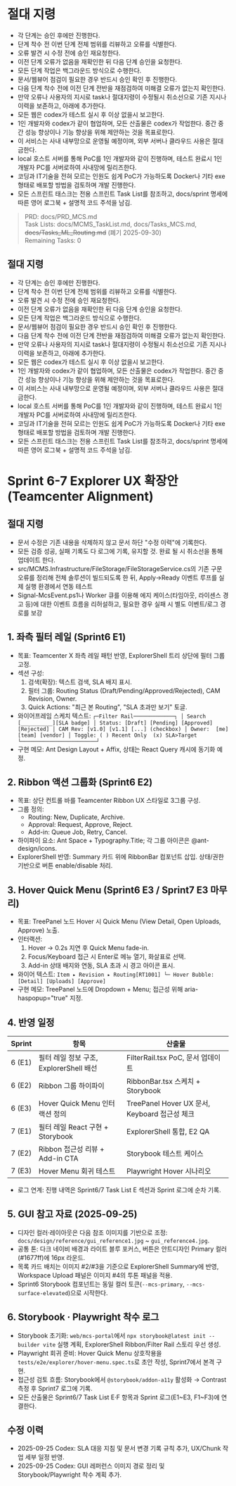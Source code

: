 # 절대 지령
- 각 단계는 승인 후에만 진행한다.
- 단계 착수 전 이번 단계 전체 범위를 리뷰하고 오류를 식별한다.
- 오류 발견 시 수정 전에 승인 재요청한다.
- 이전 단계 오류가 없음을 재확인한 뒤 다음 단계 승인을 요청한다.
- 모든 단계 작업은 백그라운드 방식으로 수행한다.
- 문서/웹뷰어 점검이 필요한 경우 반드시 승인 확인 후 진행한다.
- 다음 단계 착수 전에 이전 단계 전반을 재점검하여 미해결 오류가 없는지 확인한다.
- 만약 오류나 사용자의 지시로 task나 절대지령이 수정될시 취소선으로 기존 지시나 이력을 보존하고, 아래에 추가한다.
- 모든 웹은 codex가 테스트 실시 후 이상 없을시 보고한다.
- 1인 개발자와 codex가 같이 협업하며, 모든 산출물은 codex가 작업한다. 중간 중간 성능 향상이나 기능 향상을 위해 제안하는 것을 목표로한다.
- 이 서비스는 사내 내부망으로 운영될 예정이며, 외부 서버나 클라우드 사용은 절대 금한다.
- local 호스트 서버를 통해 PoC를 1인 개발자와 같이 진행하며, 테스트 완료시 1인 개발자 PC를 서버로하여 사내망에 릴리즈한다.
- 코딩과 IT기술을 전혀 모르는 인원도 쉽게 PoC가 가능하도록 Docker나 기타 exe 형태로 배포할 방법을 검토하며 개발 진행한다.
- 모든 스프린트 태스크는 전용 스프린트 Task List를 참조하고, docs/sprint 명세에 따른 영어 로그북 + 설명적 코드 주석을 남김.

> PRD: docs/PRD_MCS.md  
> Task Lists: docs/MCMS_TaskList.md, docs/Tasks_MCS.md, ~~docs/Tasks_ML_Routing.md~~ (폐기 2025-09-30)  
> Remaining Tasks: 0

## 절대 지령
- 각 단계는 승인 후에만 진행한다.
- 단계 착수 전 이번 단계 전체 범위를 리뷰하고 오류를 식별한다.
- 오류 발견 시 수정 전에 승인 재요청한다.
- 이전 단계 오류가 없음을 재확인한 뒤 다음 단계 승인을 요청한다.
- 모든 단계 작업은 백그라운드 방식으로 수행한다.
- 문서/웹뷰어 점검이 필요한 경우 반드시 승인 확인 후 진행한다.
- 다음 단계 착수 전에 이전 단계 전반을 재점검하여 미해결 오류가 없는지 확인한다.
- 만약 오류나 사용자의 지시로 task나 절대지령이 수정될시 취소선으로 기존 지시나 이력을 보존하고, 아래에 추가한다.
- 모든 웹은 codex가 테스트 실시 후 이상 없을시 보고한다.
- 1인 개발자와 codex가 같이 협업하며, 모든 산출물은 codex가 작업한다. 중간 중간 성능 향상이나 기능 향상을 위해 제안하는 것을 목표로한다.
- 이 서비스는 사내 내부망으로 운영될 예정이며, 외부 서버나 클라우드 사용은 절대 금한다.
- local 호스트 서버를 통해 PoC를 1인 개발자와 같이 진행하며, 테스트 완료시 1인 개발자 PC를 서버로하여 사내망에 릴리즈한다.
- 코딩과 IT기술을 전혀 모르는 인원도 쉽게 PoC가 가능하도록 Docker나 기타 exe 형태로 배포할 방법을 검토하며 개발 진행한다.
- 모든 스프린트 태스크는 전용 스프린트 Task List를 참조하고, docs/sprint 명세에 따른 영어 로그북 + 설명적 코드 주석을 남김.
# Sprint 6-7 Explorer UX 확장안 (Teamcenter Alignment)
## 절대 지령
- 문서 수정은 기존 내용을 삭제하지 않고 문서 하단 "수정 이력"에 기록한다.
- 모든 검증 성공, 실패 기록도 다 로그에 기록, 유지할 것. 완료 될 시 취소선을 통해 업데이트 한다.
- src/MCMS.Infrastructure/FileStorage/FileStorageService.cs의 기존 구문 오류를 정리해 전체 솔루션이 빌드되도록 한 뒤, Apply→Ready 이벤트 루프를 실제 실행 환경에서 연동 테스트
- Signal-McsEvent.ps1나 Worker 큐를 이용해 에지 케이스(타임아웃, 라이센스 경고 등)에 대한 이벤트 흐름을 리허설하고, 필요한 경우 실패 시 별도 이벤트/로그 경로를 보강


## 1. 좌측 필터 레일 (Sprint6 E1)
- 목표: Teamcenter X 좌측 레일 패턴 반영, ExplorerShell 트리 상단에 필터 그룹 고정.
- 섹션 구성:
  1. 검색(확장): 텍스트 검색, SLA 배지 표시.
  2. 필터 그룹: Routing Status (Draft/Pending/Approved/Rejected), CAM Revision, Owner.
  3. Quick Actions: "최근 본 Routing", "SLA 초과만 보기" 토글.
- 와이어프레임 스케치 텍스트:
`
┌─Filter Rail─────────────┐
│ Search [__________][SLA badge]
│ Status: [Draft] [Pending] [Approved] [Rejected]
│ CAM Rev: [v1.0] [v1.1] [...] (checkbox)
│ Owner:  [me] [team] [vendor]
│ Toggle: ( ) Recent Only  (x) SLA>Target
└────────────────────────┘
`
- 구현 메모: Ant Design Layout + Affix, 상태는 React Query 캐시에 동기화 예정.

## 2. Ribbon 액션 그룹화 (Sprint6 E2)
- 목표: 상단 컨트롤 바를 Teamcenter Ribbon UX 스타일로 3그룹 구성.
- 그룹 정의:
  - Routing: New, Duplicate, Archive.
  - Approval: Request, Approve, Reject.
  - Add-in: Queue Job, Retry, Cancel.
- 하이파이 요소: Ant Space + Typography.Title; 각 그룹 아이콘은 @ant-design/icons.
- ExplorerShell 반영: Summary 카드 위에 RibbonBar 컴포넌트 삽입. 상태/권한 기반으로 버튼 enable/disable 처리.

## 3. Hover Quick Menu (Sprint6 E3 / Sprint7 E3 마무리)
- 목표: TreePanel 노드 Hover 시 Quick Menu (View Detail, Open Uploads, Approve) 노출.
- 인터랙션:
  1. Hover → 0.2s 지연 후 Quick Menu fade-in.
  2. Focus/Keyboard 접근 시 Enter로 메뉴 열기, 화살표로 선택.
  3. Add-in 상태 배지와 연동, SLA 초과 시 경고 아이콘 표시.
- 와이어 텍스트:
`
Item ▸ Revision ▸ Routing[RT1001]
  └─ Hover Bubble: [Detail] [Uploads] [Approve]
`
- 구현 메모: TreePanel 노드에 Dropdown + Menu; 접근성 위해 aria-haspopup="true" 지정.

## 4. 반영 일정
| Sprint | 항목 | 산출물 |
|--------|-------|---------|
| 6 (E1) | 필터 레일 정보 구조, ExplorerShell 배선 | FilterRail.tsx PoC, 문서 업데이트 |
| 6 (E2) | Ribbon 그룹 하이파이 | RibbonBar.tsx 스케치 + Storybook |
| 6 (E3) | Hover Quick Menu 인터랙션 정의 | TreePanel Hover UX 문서, Keyboard 접근성 체크 |
| 7 (E1) | 필터 레일 React 구현 + Storybook | ExplorerShell 통합, E2 QA |
| 7 (E2) | Ribbon 접근성 리뷰 + Add-in CTA | Storybook 테스트 케이스 |
| 7 (E3) | Hover Menu 회귀 테스트 | Playwright Hover 시나리오 |

- 로그 연계: 진행 내역은 Sprint6/7 Task List E 섹션과 Sprint 로그에 순차 기록.

## 5. GUI 참고 자료 (2025-09-25)
- 디자인 컬러·레이아웃은 다음 참조 이미지를 기반으로 조정: `docs/design/reference/gui_reference1.jpg` ~ `gui_reference4.jpg`.
- 공통 톤: 다크 네이비 배경과 라이트 블루 포커스, 버튼은 안트디자인 Primary 컬러(#1677ff)에 16px 라운드.
- 목록 카드 배치는 이미지 #2/#3을 기준으로 ExplorerShell Summary에 반영, Workspace Upload 패널은 이미지 #4의 투톤 패널을 적용.
- Sprint6 Storybook 컴포넌트는 동일 컬러 토큰(``--mcs-primary``, ``--mcs-surface-elevated``)으로 시작한다.

## 6. Storybook · Playwright 착수 로그
- Storybook 초기화: `web/mcs-portal`에서 `npx storybook@latest init --builder vite` 실행 계획, ExplorerShell Ribbon/Filter Rail 스토리 우선 생성.
- Playwright 회귀 준비: Hover Quick Menu 상호작용을 `tests/e2e/explorer/hover-menu.spec.ts`로 초안 작성, Sprint7에서 본격 구현.
- 접근성 검토 흐름: Storybook에서 `@storybook/addon-a11y` 활성화 → Contrast 측정 후 Sprint7 로그에 기록.
- 모든 산출물은 Sprint6/7 Task List E·F 항목과 Sprint 로그(E1~E3, F1~F3)에 연결한다.

## 수정 이력
- 2025-09-25 Codex: SLA 대응 지침 및 문서 변경 기록 규칙 추가, UX/Chunk 작업 세부 일정 반영.
- 2025-09-25 Codex: GUI 레퍼런스 이미지 경로 정리 및 Storybook/Playwright 착수 계획 추가.

